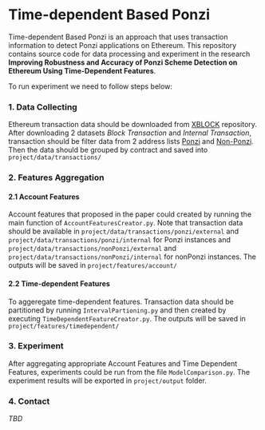 # Time-dependent Based Ponzi
Time-dependent Based Ponzi is an approach that uses transaction information to detect Ponzi applications on Ethereum. This repository contains source code for data processing and experiment
in the research **Improving Robustness and Accuracy of Ponzi Scheme Detection on Ethereum Using Time-Dependent Features**. 

To run experiment we need to follow steps below:

### 1. Data Collecting
  Ethereum transaction data should be downloaded from [XBLOCK](http://xblock.pro/xblock-eth.html) repository. 
  After downloading 2 datasets *Block Transaction* and *Internal Transaction*, 
  transaction should be filter data from 2 address lists [Ponzi](https://github.com/ponzidetector/time-dependent-based-ponzi-detector/blob/master/data/Ponzi.csv) 
  and [Non-Ponzi](https://github.com/ponzidetector/time-dependent-based-ponzi-detector/blob/master/data/nonPonzi.csv). 
  Then the data should be grouped by contract and saved into `project/data/transactions/`
### 2. Features Aggregation
#### 2.1 Account Features
Account features that proposed in the paper could created by running the main function of `AccountFeaturesCreator.py`. 
Note that transaction data should be available in 
`project/data/transactions/ponzi/external` and `project/data/transactions/ponzi/internal` for Ponzi instances
and 
`project/data/transactions/nonPonzi/external` and `project/data/transactions/nonPonzi/internal` for nonPonzi instances. The outputs will be saved in `project/features/account/`
#### 2.2 Time-dependent Features
To aggeregate time-dependent features. Transaction data should be partitioned by running `IntervalPartioning.py` and then created by executing `TimeDependentFeatureCreator.py`. The outputs will be saved in `project/features/timedependent/`
### 3. Experiment
After aggregating appropriate Account Features and Time Dependent Features, experiments could be run from the file `ModelComparison.py`. 
The experiment results will be exported in `project/output` folder.
### 4. Contact
*TBD*
